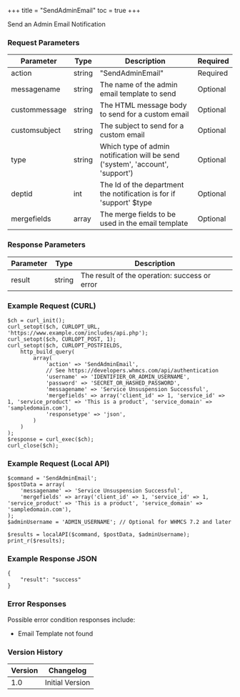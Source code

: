 +++
title = "SendAdminEmail"
toc = true
+++

Send an Admin Email Notification

### Request Parameters

| Parameter | Type | Description | Required |
| --------- | ---- | ----------- | -------- |
| action | string | "SendAdminEmail" | Required |
| messagename | string | The name of the admin email template to send | Optional |
| custommessage | string | The HTML message body to send for a custom email | Optional |
| customsubject | string | The subject to send for a custom email | Optional |
| type | string | Which type of admin notification will be send ('system', 'account', 'support') | Optional |
| deptid | int | The Id of the department the notification is for if 'support' $type | Optional |
| mergefields | array | The merge fields to be used in the email template | Optional |

### Response Parameters

| Parameter | Type | Description |
| --------- | ---- | ----------- |
| result | string | The result of the operation: success or error |


### Example Request (CURL)

```
$ch = curl_init();
curl_setopt($ch, CURLOPT_URL, 'https://www.example.com/includes/api.php');
curl_setopt($ch, CURLOPT_POST, 1);
curl_setopt($ch, CURLOPT_POSTFIELDS,
    http_build_query(
        array(
            'action' => 'SendAdminEmail',
            // See https://developers.whmcs.com/api/authentication
            'username' => 'IDENTIFIER_OR_ADMIN_USERNAME',
            'password' => 'SECRET_OR_HASHED_PASSWORD',
            'messagename' => 'Service Unsuspension Successful',
            'mergefields' => array('client_id' => 1, 'service_id' => 1, 'service_product' => 'This is a product', 'service_domain' => 'sampledomain.com'),
            'responsetype' => 'json',
        )
    )
);
$response = curl_exec($ch);
curl_close($ch);
```


### Example Request (Local API)

```
$command = 'SendAdminEmail';
$postData = array(
    'messagename' => 'Service Unsuspension Successful',
    'mergefields' => array('client_id' => 1, 'service_id' => 1, 'service_product' => 'This is a product', 'service_domain' => 'sampledomain.com'),
);
$adminUsername = 'ADMIN_USERNAME'; // Optional for WHMCS 7.2 and later

$results = localAPI($command, $postData, $adminUsername);
print_r($results);
```


### Example Response JSON

```
{
    "result": "success"
}
```


### Error Responses

Possible error condition responses include:

* Email Template not found


### Version History

| Version | Changelog |
| ------- | --------- |
| 1.0 | Initial Version |
